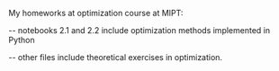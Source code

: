My homeworks at optimization course at MIPT:

-- notebooks 2.1 and 2.2 include optimization methods implemented in Python

-- other files include theoretical exercises in optimization.
